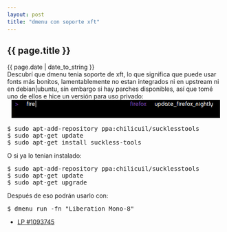 ```yaml
---
layout: post
title: "dmenu con soporte xft"
---
```


<h2>{{ page.title }}</h2>

<div class="publish_date">{{ page.date | date_to_string }}</div>

<div class="p">Descubrí que dmenu tenia soporte de xft, lo que significa que puede usar fonts más bonitos, lamentablemente no estan integrados ni en upstream ni en debian|ubuntu, sin embargo si hay parches disponibles, así que tomé uno de ellos e hice un versión para uso privado:
</div>

<div style="text-align: center;" id="img">
    <img src="/assets/img/65.jpg">
</div>

<pre class="sh_sh">
$ sudo apt-add-repository ppa:chilicuil/sucklesstools
$ sudo apt-get update
$ sudo apt-get install suckless-tools 
</pre>

<div class="p">O si ya lo tenian instalado:
</div>

<pre class="sh_sh">
$ sudo apt-add-repository ppa:chilicuil/sucklesstools
$ sudo apt-get update
$ sudo apt-get upgrade
</pre>

<div class="p">Después de eso podrán usarlo con:
</div>

<pre class="sh_sh">
$ dmenu_run -fn "Liberation Mono-8"
</pre>

  <ul>
    <li><a href="https://bugs.launchpad.net/ubuntu/+source/suckless-tools/+bug/1093745">LP #1093745</a></li>
  </ul>
